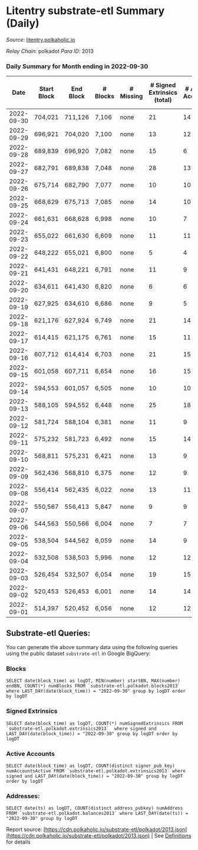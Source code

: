 # Litentry substrate-etl Summary (Daily)

_Source_: [litentry.polkaholic.io](https://litentry.polkaholic.io)

*Relay Chain*: polkadot
*Para ID*: 2013



### Daily Summary for Month ending in 2022-09-30


| Date | Start Block | End Block | # Blocks | # Missing | # Signed Extrinsics (total) | # Active Accounts | # Addresses with Balances | # Events | # Transfers | # XCM Transfers In | # XCM Transfers Out |
| ---- | ----------- | --------- | -------- | --------- | --------------------------- | ----------------- | ------------------------- | -------- | ----------- | ------------------ | ------------------- |
| 2022-09-30 | 704,021 | 711,126 | 7,106 | none  | 21 | 14 | 4,671 | 14,367 |   |   |   |
| 2022-09-29 | 696,921 | 704,020 | 7,100 | none  | 13 | 12 |  | 14,310 |   |   |   |
| 2022-09-28 | 689,839 | 696,920 | 7,082 | none  | 15 | 6 |  | 14,280 |   |   |   |
| 2022-09-27 | 682,791 | 689,838 | 7,048 | none  | 28 | 13 |  | 14,284 |   |   |   |
| 2022-09-26 | 675,714 | 682,790 | 7,077 | none  | 10 | 10 |  | 14,248 |   |   |   |
| 2022-09-25 | 668,629 | 675,713 | 7,085 | none  | 14 | 10 |  | 14,285 |   |   |   |
| 2022-09-24 | 661,631 | 668,628 | 6,998 | none  | 10 | 7 |  | 14,088 |   |   |   |
| 2022-09-23 | 655,022 | 661,630 | 6,609 | none  | 11 | 11 |  | 13,319 |   |   |   |
| 2022-09-22 | 648,222 | 655,021 | 6,800 | none  | 5 | 4 |  | 13,665 |   |   |   |
| 2022-09-21 | 641,431 | 648,221 | 6,791 | none  | 11 | 9 |  | 13,681 |   |   |   |
| 2022-09-20 | 634,611 | 641,430 | 6,820 | none  | 6 | 6 |  | 13,711 |   |   |   |
| 2022-09-19 | 627,925 | 634,610 | 6,686 | none  | 9 | 5 | 4,671 | 13,457 |   |   |   |
| 2022-09-18 | 621,176 | 627,924 | 6,749 | none  | 21 | 14 | 4,671 | 13,646 |   |   |   |
| 2022-09-17 | 614,415 | 621,175 | 6,761 | none  | 15 | 11 | 4,671 | 13,645 |   |   |   |
| 2022-09-16 | 607,712 | 614,414 | 6,703 | none  | 21 | 15 | 4,671 | 13,561 |   |   |   |
| 2022-09-15 | 601,058 | 607,711 | 6,654 | none  | 16 | 15 | 4,671 | 13,432 |   |   |   |
| 2022-09-14 | 594,553 | 601,057 | 6,505 | none  | 10 | 10 | 4,671 | 13,106 |   |   |   |
| 2022-09-13 | 588,105 | 594,552 | 6,448 | none  | 25 | 18 | 4,671 | 13,068 |   |   |   |
| 2022-09-12 | 581,724 | 588,104 | 6,381 | none  | 11 | 9 | 4,671 | 12,852 |   |   |   |
| 2022-09-11 | 575,232 | 581,723 | 6,492 | none  | 15 | 14 |  | 13,108 |   |   |   |
| 2022-09-10 | 568,811 | 575,231 | 6,421 | none  | 13 | 9 |  | 12,942 |   |   |   |
| 2022-09-09 | 562,436 | 568,810 | 6,375 | none  | 12 | 9 |  | 12,853 |   |   |   |
| 2022-09-08 | 556,414 | 562,435 | 6,022 | none  | 13 | 11 | 4,671 | 12,147 |   |   |   |
| 2022-09-07 | 550,567 | 556,413 | 5,847 | none  | 9 | 9 | 4,671 | 11,784 |   |   |   |
| 2022-09-06 | 544,563 | 550,566 | 6,004 | none  | 7 | 7 |  | 12,077 |   |   |   |
| 2022-09-05 | 538,504 | 544,562 | 6,059 | none  | 14 | 9 |  | 12,223 |   |   |   |
| 2022-09-04 | 532,508 | 538,503 | 5,996 | none  | 12 | 12 |  | 12,098 |   |   |   |
| 2022-09-03 | 526,454 | 532,507 | 6,054 | none  | 19 | 15 |  | 12,243 |   |   |   |
| 2022-09-02 | 520,453 | 526,453 | 6,001 | none  | 14 | 14 |  | 12,109 |   |   |   |
| 2022-09-01 | 514,397 | 520,452 | 6,056 | none  | 12 | 12 |  | 12,220 |   |   |   |

## Substrate-etl Queries:
You can generate the above summary data using the following queries using the public dataset `substrate-etl` in Google BigQuery:


### Blocks
```
SELECT date(block_time) as logDT, MIN(number) startBN, MAX(number) endBN, COUNT(*) numBlocks FROM `substrate-etl.polkadot.blocks2013`  where LAST_DAY(date(block_time)) = "2022-09-30" group by logDT order by logDT
```


### Signed Extrinsics
```
SELECT date(block_time) as logDT, COUNT(*) numSignedExtrinsics FROM `substrate-etl.polkadot.extrinsics2013`  where signed and LAST_DAY(date(block_time)) = "2022-09-30" group by logDT order by logDT
```


### Active Accounts
```
SELECT date(block_time) as logDT, COUNT(distinct signer_pub_key) numAccountsActive FROM `substrate-etl.polkadot.extrinsics2013` where signed and LAST_DAY(date(block_time)) = "2022-09-30" group by logDT order by logDT
```


### Addresses:
```
SELECT date(ts) as logDT, COUNT(distinct address_pubkey) numAddress FROM `substrate-etl.polkadot.balances2013` where LAST_DAY(date(ts)) = "2022-09-30" group by logDT
```



Report source: [https://cdn.polkaholic.io/substrate-etl/polkadot/2013.json](https://cdn.polkaholic.io/substrate-etl/polkadot/2013.json) | See [Definitions](/DEFINITIONS.md) for details
